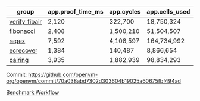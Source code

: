 | group | app.proof_time_ms | app.cycles | app.cells_used | leaf.proof_time_ms | leaf.cycles | leaf.cells_used |
| -- | -- | -- | -- | -- | -- | -- |
| [verify_fibair](https://github.com/openvm-org/openvm/blob/benchmark-results/benchmarks-pr/2008/verify_fibair-70a038abd7302d303604b19025a60675fbf494ad.md) | 2,120 |  322,700 |  18,750,324 |- | - | - |
| [fibonacci](https://github.com/openvm-org/openvm/blob/benchmark-results/benchmarks-pr/2008/fibonacci-70a038abd7302d303604b19025a60675fbf494ad.md) | 2,408 |  1,500,210 |  51,504,507 |- | - | - |
| [regex](https://github.com/openvm-org/openvm/blob/benchmark-results/benchmarks-pr/2008/regex-70a038abd7302d303604b19025a60675fbf494ad.md) | 7,592 |  4,108,597 |  164,734,992 |- | - | - |
| [ecrecover](https://github.com/openvm-org/openvm/blob/benchmark-results/benchmarks-pr/2008/ecrecover-70a038abd7302d303604b19025a60675fbf494ad.md) | 1,384 |  140,487 |  8,866,654 |- | - | - |
| [pairing](https://github.com/openvm-org/openvm/blob/benchmark-results/benchmarks-pr/2008/pairing-70a038abd7302d303604b19025a60675fbf494ad.md) | 3,935 |  1,882,939 |  98,834,293 |- | - | - |


Commit: https://github.com/openvm-org/openvm/commit/70a038abd7302d303604b19025a60675fbf494ad

[Benchmark Workflow](https://github.com/openvm-org/openvm/actions/runs/17132696173)
